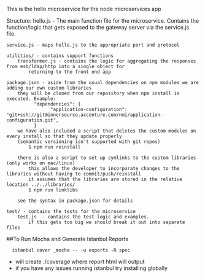 This is the hello microservice for the node microservices app

Structure:
    hello.js - The main function file for the microservice.  Contains the function/logic that gets exposed to the 
        gateway server via the service.js file.
        
    service.js - maps hello.js to the appropriate port and protocol
        
    utilities/ - contains support functions
        transformer.js - contains the logic for aggregating the responses from esb/ldap/http into a single object for 
            returning to the front end app
        
    package.json - aside from the usual dependencies on npm modules we are adding our own custom libraries
        they will be cloned from our repository when npm install is executed. Example:
              "dependencies": {
                    "application-configuration": "git+ssh://git@innersource.accenture.com/nmi/application-configuration.git",
              }
        we have also included a script that deletes the custom modules on every install so that they update properly 
        (semantic versioning isn't supported with git repos)
            $ npm run reinstall
            
        there is also a script to set up symlinks to the custom libraries (only works on mac/linux)
            this allows the developer to incorporate changes to the libraries without having to commit/push/reinstall
            it assumes that the libraries are stored in the relative location ../../libraries/
            $ npm run linklibs
            
        see the syntax in package.json for details
    
    test/ - contains the tests for the microservice
        test.js  - contains the test logic and examples.  
            if this gets too big we should break it out into separate files
        
##To Run Mocha and Generate Istanbul Reports

```
  istanbul cover _mocha -- -u exports -R spec
```
* will create ./coverage where report html will output
* if you have any issues running istanbul try installing globally
